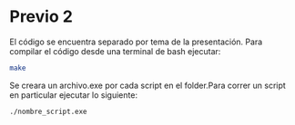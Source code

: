 # Previo 2
El código se encuentra separado por tema de la presentación.
Para compilar el código desde una terminal de bash ejecutar: 
```bash
make 
```
Se creara un archivo.exe por cada script en el folder.Para correr un script en particular ejecutar lo siguiente:
```bash
./nombre_script.exe
```